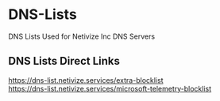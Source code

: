 # DNS-Lists
DNS Lists Used for Netivize Inc DNS Servers

## DNS Lists Direct Links
https://dns-list.netivize.services/extra-blocklist <br/>
https://dns-list.netivize.services/microsoft-telemetry-blocklist

